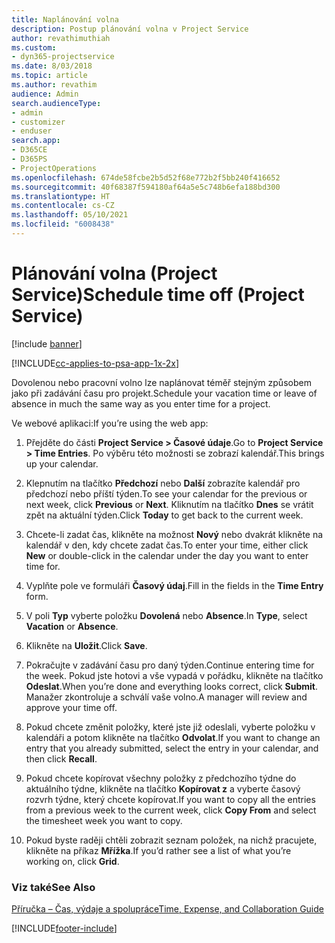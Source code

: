 ```yaml
---
title: Naplánování volna
description: Postup plánování volna v Project Service
author: revathimuthiah
ms.custom:
- dyn365-projectservice
ms.date: 8/03/2018
ms.topic: article
ms.author: revathim
audience: Admin
search.audienceType:
- admin
- customizer
- enduser
search.app:
- D365CE
- D365PS
- ProjectOperations
ms.openlocfilehash: 674de58fcbe2b5d52f68e772b2f5bb240f416652
ms.sourcegitcommit: 40f68387f594180af64a5e5c748b6efa188bd300
ms.translationtype: HT
ms.contentlocale: cs-CZ
ms.lasthandoff: 05/10/2021
ms.locfileid: "6008438"
---
```

# <a name="schedule-time-off-project-service"></a><span data-ttu-id="3120e-103">Plánování volna (Project Service)</span><span class="sxs-lookup"><span data-stu-id="3120e-103">Schedule time off (Project Service)</span></span>

[!include [banner](../includes/psa-now-project-operations.md)]

[!INCLUDE[cc-applies-to-psa-app-1x-2x](../includes/cc-applies-to-psa-app-1x-2x.md)]

<span data-ttu-id="3120e-104">Dovolenou nebo pracovní volno lze naplánovat téměř stejným způsobem jako při zadávání času pro projekt.</span><span class="sxs-lookup"><span data-stu-id="3120e-104">Schedule your vacation time or leave of absence in much the same way as you enter time for a project.</span></span>  
  
 <span data-ttu-id="3120e-105">Ve webové aplikaci:</span><span class="sxs-lookup"><span data-stu-id="3120e-105">If you’re using the web app:</span></span>  
  
1.  <span data-ttu-id="3120e-106">Přejděte do části **Project Service > Časové údaje**.</span><span class="sxs-lookup"><span data-stu-id="3120e-106">Go to **Project Service > Time Entries**.</span></span> <span data-ttu-id="3120e-107">Po výběru této možnosti se zobrazí kalendář.</span><span class="sxs-lookup"><span data-stu-id="3120e-107">This brings up your calendar.</span></span>  
  
2.  <span data-ttu-id="3120e-108">Klepnutím na tlačítko **Předchozí** nebo **Další** zobrazíte kalendář pro předchozí nebo příští týden.</span><span class="sxs-lookup"><span data-stu-id="3120e-108">To see your calendar for the previous or next week, click **Previous** or **Next**.</span></span> <span data-ttu-id="3120e-109">Kliknutím na tlačítko **Dnes** se vrátit zpět na aktuální týden.</span><span class="sxs-lookup"><span data-stu-id="3120e-109">Click **Today** to get back to the current week.</span></span>  
  
3.  <span data-ttu-id="3120e-110">Chcete-li zadat čas, klikněte na možnost **Nový** nebo dvakrát klikněte na kalendář v den, kdy chcete zadat čas.</span><span class="sxs-lookup"><span data-stu-id="3120e-110">To enter your time, either click **New** or double-click in the calendar under the day you want to enter time for.</span></span>  
  
4.  <span data-ttu-id="3120e-111">Vyplňte pole ve formuláři **Časový údaj**.</span><span class="sxs-lookup"><span data-stu-id="3120e-111">Fill in the fields in the **Time Entry** form.</span></span>  
  
5.  <span data-ttu-id="3120e-112">V poli **Typ** vyberte položku **Dovolená** nebo **Absence**.</span><span class="sxs-lookup"><span data-stu-id="3120e-112">In **Type**, select **Vacation** or **Absence**.</span></span>  
  
6.  <span data-ttu-id="3120e-113">Klikněte na **Uložit**.</span><span class="sxs-lookup"><span data-stu-id="3120e-113">Click **Save**.</span></span>  
  
7.  <span data-ttu-id="3120e-114">Pokračujte v zadávání času pro daný týden.</span><span class="sxs-lookup"><span data-stu-id="3120e-114">Continue entering time for the week.</span></span> <span data-ttu-id="3120e-115">Pokud jste hotovi a vše vypadá v pořádku, klikněte na tlačítko **Odeslat**.</span><span class="sxs-lookup"><span data-stu-id="3120e-115">When you’re done and everything looks correct, click **Submit**.</span></span> <span data-ttu-id="3120e-116">Manažer zkontroluje a schválí vaše volno.</span><span class="sxs-lookup"><span data-stu-id="3120e-116">A manager will review and approve your time off.</span></span>  
  
8.  <span data-ttu-id="3120e-117">Pokud chcete změnit položky, které jste již odeslali, vyberte položku v kalendáři a potom klikněte na tlačítko **Odvolat**.</span><span class="sxs-lookup"><span data-stu-id="3120e-117">If you want to change an entry that you already submitted, select the entry in your calendar, and then click **Recall**.</span></span>  
  
9. <span data-ttu-id="3120e-118">Pokud chcete kopírovat všechny položky z předchozího týdne do aktuálního týdne, klikněte na tlačítko **Kopírovat z** a vyberte časový rozvrh týdne, který chcete kopírovat.</span><span class="sxs-lookup"><span data-stu-id="3120e-118">If you want to copy all the entries from a previous week to the current week, click **Copy From** and select the timesheet week you want to copy.</span></span>  
  
10. <span data-ttu-id="3120e-119">Pokud byste raději chtěli zobrazit seznam položek, na nichž pracujete, klikněte na příkaz **Mřížka**.</span><span class="sxs-lookup"><span data-stu-id="3120e-119">If you’d rather see a list of what you’re working on, click **Grid**.</span></span>  
  
### <a name="see-also"></a><span data-ttu-id="3120e-120">Viz také</span><span class="sxs-lookup"><span data-stu-id="3120e-120">See Also</span></span>  
 [<span data-ttu-id="3120e-121">Příručka – Čas, výdaje a spolupráce</span><span class="sxs-lookup"><span data-stu-id="3120e-121">Time, Expense, and Collaboration Guide</span></span>](../psa/time-expense-collaboration-guide.md)


[!INCLUDE[footer-include](../includes/footer-banner.md)]